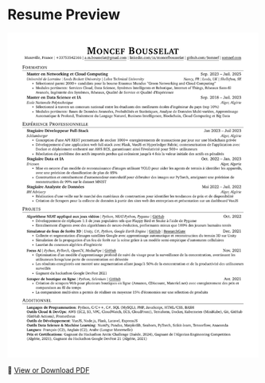 # Resume Preview

![Resume Preview](./french-dsai_preview.png)

📄 [View or Download PDF](./french-dsai.pdf)
